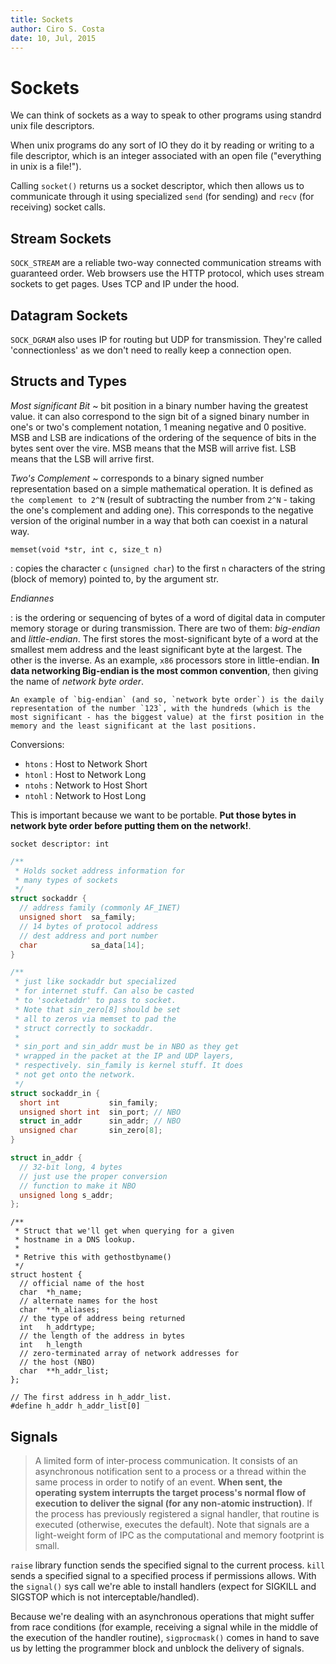 ```yaml
---
title: Sockets
author: Ciro S. Costa
date: 10, Jul, 2015
---
```


# Sockets

We can think of sockets as a way to speak to other programs using standrd unix file descriptors.

When unix programs do any sort of IO they do it by reading or writing to a file descriptor, which is an integer associated with an open file ("everything in unix is a file!").

Calling `socket()` returns us a socket descriptor, which then allows us to communicate through it using specialized `send` (for sending) and `recv` (for receiving) socket calls.


## Stream Sockets

`SOCK_STREAM` are a reliable two-way connected communication streams with guaranteed order. Web browsers use the HTTP protocol, which uses stream sockets to get pages. Uses TCP and IP under the hood.


## Datagram Sockets

`SOCK_DGRAM` also uses IP for routing but UDP for transmission. They're called 'connectionless' as we don't need to really keep a connection open.

## Structs and Types

*Most significant Bit*
  ~ bit position in a binary number having the greatest value. it can also correspond to the sign bit of a signed binary number in one's or two's complement notation, 1 meaning negative and 0 positive. MSB and LSB are indications of the ordering of the sequence of bits in the bytes sent over the vire. MSB means that the MSB will arrive fist. LSB means that the LSB will arrive first.

*Two's Complement*
  ~ corresponds to a binary signed number representation based on a simple mathematical operation. It is defined as `the complement to 2^N` (result of subtracting the number from `2^N` - taking the one's complement and adding one). This corresponds to the negative version of the original number in a way that both can coexist in a natural way.

`memset(void *str, int c, size_t n)`

:   copies the character `c` (`unsigned char`) to the first `n` characters of the string (block of memory) pointed to, by the argument str.

*Endiannes*

:   is the ordering or sequencing of bytes of a word of digital data in computer memory storage or during transmission. There are two of them: *big-endian* and *little-endian*. The first stores the most-significant byte of a word at the smallest mem address and the least significant byte at the largest. The other is the inverse. As an example, `x86` processors store in little-endian. **In data networking Big-endian is the most common convention**, then giving the name of *network byte order*.

    An example of `big-endian` (and so, `network byte order`) is the daily representation of the number `123`, with the hundreds (which is the most significant - has the biggest value) at the first position in the memory and the least significant at the last positions.


Conversions:
- `htons` : Host to Network Short
- `htonl` : Host to Network Long
- `ntohs` : Network to Host Short
- `ntohl` : Network to Host Long

This is important because we want to be portable. **Put those bytes in network byte order before putting them on the network!**.

```
socket descriptor: int
```

```c
/**
 * Holds socket address information for
 * many types of sockets
 */
struct sockaddr {
  // address family (commonly AF_INET)
  unsigned short  sa_family;
  // 14 bytes of protocol address
  // dest address and port number
  char            sa_data[14];
}

/**
 * just like sockaddr but specialized
 * for internet stuff. Can also be casted
 * to 'socketaddr' to pass to socket.
 * Note that sin_zero[8] should be set
 * all to zeros via memset to pad the
 * struct correctly to sockaddr.
 *
 * sin_port and sin_addr must be in NBO as they get
 * wrapped in the packet at the IP and UDP layers,
 * respectively. sin_family is kernel stuff. It does
 * not get onto the network.
 */
struct sockaddr_in {
  short int           sin_family;
  unsigned short int  sin_port; // NBO
  struct in_addr      sin_addr; // NBO
  unsigned char       sin_zero[8];
}

struct in_addr {
  // 32-bit long, 4 bytes
  // just use the proper conversion
  // function to make it NBO
  unsigned long s_addr;
};
```

```
/**
 * Struct that we'll get when querying for a given
 * hostname in a DNS lookup.
 *
 * Retrive this with gethostbyname()
 */
struct hostent {
  // official name of the host
  char  *h_name;
  // alternate names for the host
  char  **h_aliases;
  // the type of address being returned
  int   h_addrtype;
  // the length of the address in bytes
  int   h_length
  // zero-terminated array of network addresses for
  // the host (NBO)
  char  **h_addr_list;
};

// The first address in h_addr_list.
#define h_addr h_addr_list[0]
```

## Signals

> A limited form of inter-process communication. It consists of an asynchronous notification sent to a process or a thread within the same process in order to notify of an event. **When sent, the operating system interrupts the target process's normal flow of execution to deliver the signal (for any non-atomic instruction)**. If the process has previously registered a signal handler, that routine is executed (otherwise, executes the default). Note that signals are a light-weight form of IPC as the computational and memory footprint is small.

`raise` library function sends the specified signal to the current process. `kill` sends a specified signal to a specified process if permissions allows. With the `signal()` sys call we're able to install handlers (expect for SIGKILL and SIGSTOP which is not interceptable/handled).

Because we're dealing with an asynchronous operations that might suffer from race conditions (for example, receiving a signal while in the middle of the execution of the handler routine), `sigprocmask()` comes in hand to save us by letting the programmer block and unblock the delivery of signals.
